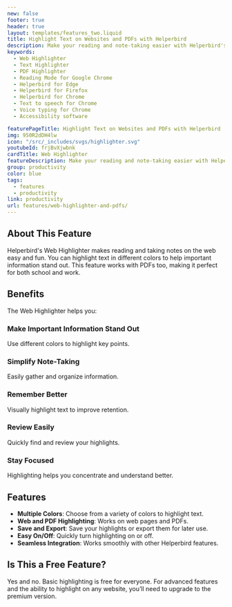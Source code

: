 ```yaml
---
new: false
footer: true
header: true
layout: templates/features_two.liquid
title: Highlight Text on Websites and PDFs with Helperbird
description: Make your reading and note-taking easier with Helperbird's Web Highlighter. Highlight text on web pages and PDFs in different colors with our easy-to-use browser extension.
keywords:
  - Web Highlighter
  - Text Highlighter
  - PDF Highlighter
  - Reading Mode for Google Chrome
  - Helperbird for Edge
  - Helperbird for Firefox
  - Helperbird for Chrome
  - Text to speech for Chrome
  - Voice typing for Chrome
  - Accessibility software

featurePageTitle: Highlight Text on Websites and PDFs with Helperbird
img: 950R2dDH4lw
icon: "/src/_includes/svgs/highlighter.svg"
youtubeId: frjBvXjwbnk
cardTitle: Web Highlighter
featureDescription: Make your reading and note-taking easier with Helperbird's Web Highlighter. Highlight text on web pages and PDFs in different colors with our easy-to-use browser extension.
group: productivity
color: blue
tags:
  - features
  - productivity
link: productivity
url: features/web-highlighter-and-pdfs/
---
```


## About This Feature

Helperbird's Web Highlighter makes reading and taking notes on the web easy and fun. You can highlight text in different colors to help important information stand out. This feature works with PDFs too, making it perfect for both school and work.

## Benefits

The Web Highlighter helps you:

### Make Important Information Stand Out 
Use different colors to highlight key points.

### Simplify Note-Taking 
Easily gather and organize information.

### Remember Better
Visually highlight text to improve retention.

### Review Easily
Quickly find and review your highlights.

### Stay Focused
Highlighting helps you concentrate and understand better.

## Features

- **Multiple Colors**: Choose from a variety of colors to highlight text.
- **Web and PDF Highlighting**: Works on web pages and PDFs.
- **Save and Export**: Save your highlights or export them for later use.
- **Easy On/Off**: Quickly turn highlighting on or off.
- **Seamless Integration**: Works smoothly with other Helperbird features.

## Is This a Free Feature?

Yes and no. Basic highlighting is free for everyone. For advanced features and the ability to highlight on any website, you’ll need to upgrade to the premium version.
